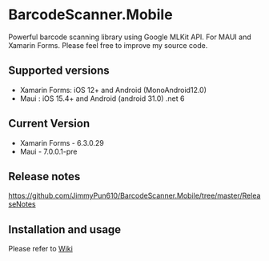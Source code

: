 # BarcodeScanner.Mobile
Powerful barcode scanning library using Google MLKit API. For MAUI and Xamarin Forms. Please feel free to improve my source code.

## Supported versions
- Xamarin Forms: iOS 12+ and Android (MonoAndroid12.0)
- Maui : iOS 15.4+ and Android (android 31.0) .net 6

## Current Version
- Xamarin Forms - 6.3.0.29
- Maui - 7.0.0.1-pre

## Release notes
https://github.com/JimmyPun610/BarcodeScanner.Mobile/tree/master/ReleaseNotes

## Installation and usage
Please refer to [Wiki](https://github.com/JimmyPun610/BarcodeScanner.Mobile/wiki)
